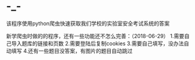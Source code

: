 # -_-
该程序使用python爬虫快速获取我们学校的实验室安全考试系统的答案

新学爬虫时做的的程序，还有一些功能还不怎么完善：（2018-06-29）
1.需要自己导入题库的链接和页数
2.需要登陆后复制cookies
3.需要自己填写，没办法自动填写
4.还有一些题目没答案，有图片的题目自动跳过
